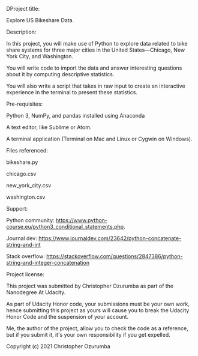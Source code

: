 DProject title:

Explore US Bikeshare Data.


Description:

In this project, you will make use of Python to explore data related to bike share systems for three major cities in the United States—Chicago, New York City, and Washington.

You will write code to import the data and answer interesting questions about it by computing descriptive statistics.

You will also write a script that takes in raw input to create an interactive experience in the terminal to present these statistics.


Pre-requisites:

Python 3, NumPy, and pandas installed using Anaconda

A text editor, like Sublime or Atom.

A terminal application (Terminal on Mac and Linux or Cygwin on Windows).


Files referenced:

bikeshare.py

chicago.csv

new_york_city.csv

washington.csv


Support:

Python community: https://www.python-course.eu/python3_conditional_statements.php.

Journal dev: https://www.journaldev.com/23642/python-concatenate-string-and-int

Stack overflow: https://stackoverflow.com/questions/2847386/python-string-and-integer-concatenation


Project license:

This project was submitted by Christopher Ozurumba as part of the Nanodegree At Udacity.

As part of Udacity Honor code, your submissions must be your own work, hence submitting this project as yours will cause you to break the Udacity Honor Code and the suspension of your account.

Me, the author of the project, allow you to check the code as a reference, but if you submit it, it's your own responsibility if you get expelled.

Copyright (c) 2021 Christopher Ozurumba
